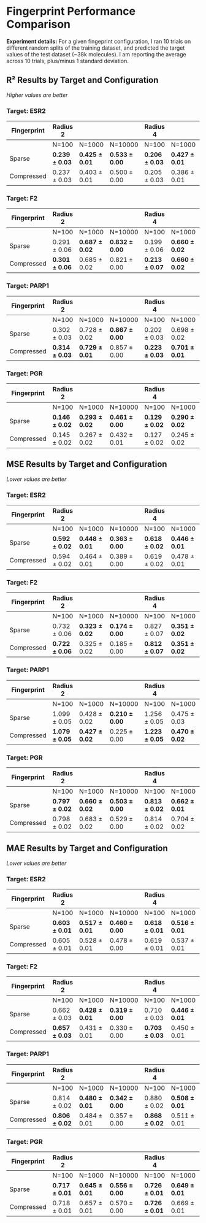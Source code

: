 # Fingerprint Performance Comparison

**Experiment details:** For a given fingeprint configuration, I ran 10 trials on different random splits of the training dataset, and predicted the target values of the test dataset (~38k molecules). I am reporting the average across 10 trials, plus/minus 1 standard deviation.

## R² Results by Target and Configuration
*Higher values are better*

### Target: ESR2

| Fingerprint | Radius 2 |  |  | Radius 4 |  |  |
|-------------|----------|----------|----------|----------|----------|----------|
|             | N=100    | N=1000   | N=10000  | N=100    | N=1000   | N=10000  |
| Sparse      | **0.239 ± 0.03** | **0.425 ± 0.01** | **0.533 ± 0.00** | **0.206 ± 0.03** | **0.427 ± 0.01** | **0.541 ± 0.00** |
| Compressed  | 0.237 ± 0.03 | 0.403 ± 0.01 | 0.500 ± 0.00 | 0.205 ± 0.03 | 0.386 ± 0.01 | 0.472 ± 0.00 |

### Target: F2

| Fingerprint | Radius 2 |  |  | Radius 4 |  |  |
|-------------|----------|----------|----------|----------|----------|----------|
|             | N=100    | N=1000   | N=10000  | N=100    | N=1000   | N=10000  |
| Sparse      | 0.291 ± 0.06 | **0.687 ± 0.02** | **0.832 ± 0.00** | 0.199 ± 0.06 | **0.660 ± 0.02** | **0.828 ± 0.00** |
| Compressed  | **0.301 ± 0.06** | 0.685 ± 0.02 | 0.821 ± 0.00 | **0.213 ± 0.07** | **0.660 ± 0.02** | 0.808 ± 0.00 |

### Target: PARP1

| Fingerprint | Radius 2 |  |  | Radius 4 |  |  |
|-------------|----------|----------|----------|----------|----------|----------|
|             | N=100    | N=1000   | N=10000  | N=100    | N=1000   | N=10000  |
| Sparse      | 0.302 ± 0.03 | 0.728 ± 0.02 | **0.867 ± 0.00** | 0.202 ± 0.03 | 0.698 ± 0.02 | **0.862 ± 0.00** |
| Compressed  | **0.314 ± 0.03** | **0.729 ± 0.01** | 0.857 ± 0.00 | **0.223 ± 0.03** | **0.701 ± 0.01** | 0.846 ± 0.00 |

### Target: PGR

| Fingerprint | Radius 2 |  |  | Radius 4 |  |  |
|-------------|----------|----------|----------|----------|----------|----------|
|             | N=100    | N=1000   | N=10000  | N=100    | N=1000   | N=10000  |
| Sparse      | **0.146 ± 0.02** | **0.293 ± 0.02** | **0.461 ± 0.00** | **0.129 ± 0.02** | **0.290 ± 0.02** | **0.451 ± 0.00** |
| Compressed  | 0.145 ± 0.02 | 0.267 ± 0.02 | 0.432 ± 0.01 | 0.127 ± 0.02 | 0.245 ± 0.02 | 0.396 ± 0.01 |

## MSE Results by Target and Configuration
*Lower values are better*

### Target: ESR2

| Fingerprint | Radius 2 |  |  | Radius 4 |  |  |
|-------------|----------|----------|----------|----------|----------|----------|
|             | N=100    | N=1000   | N=10000  | N=100    | N=1000   | N=10000  |
| Sparse      | **0.592 ± 0.02** | **0.448 ± 0.01** | **0.363 ± 0.00** | **0.618 ± 0.02** | **0.446 ± 0.01** | **0.358 ± 0.00** |
| Compressed  | 0.594 ± 0.02 | 0.464 ± 0.01 | 0.389 ± 0.00 | 0.619 ± 0.02 | 0.478 ± 0.01 | 0.411 ± 0.00 |

### Target: F2

| Fingerprint | Radius 2 |  |  | Radius 4 |  |  |
|-------------|----------|----------|----------|----------|----------|----------|
|             | N=100    | N=1000   | N=10000  | N=100    | N=1000   | N=10000  |
| Sparse      | 0.732 ± 0.06 | **0.323 ± 0.02** | **0.174 ± 0.00** | 0.827 ± 0.07 | **0.351 ± 0.02** | **0.177 ± 0.00** |
| Compressed  | **0.722 ± 0.06** | 0.325 ± 0.02 | 0.185 ± 0.00 | **0.812 ± 0.07** | **0.351 ± 0.02** | 0.198 ± 0.00 |

### Target: PARP1

| Fingerprint | Radius 2 |  |  | Radius 4 |  |  |
|-------------|----------|----------|----------|----------|----------|----------|
|             | N=100    | N=1000   | N=10000  | N=100    | N=1000   | N=10000  |
| Sparse      | 1.099 ± 0.05 | 0.428 ± 0.02 | **0.210 ± 0.00** | 1.256 ± 0.05 | 0.475 ± 0.03 | **0.217 ± 0.00** |
| Compressed  | **1.079 ± 0.05** | **0.427 ± 0.02** | 0.225 ± 0.00 | **1.223 ± 0.05** | **0.470 ± 0.02** | 0.242 ± 0.00 |

### Target: PGR

| Fingerprint | Radius 2 |  |  | Radius 4 |  |  |
|-------------|----------|----------|----------|----------|----------|----------|
|             | N=100    | N=1000   | N=10000  | N=100    | N=1000   | N=10000  |
| Sparse      | **0.797 ± 0.02** | **0.660 ± 0.02** | **0.503 ± 0.00** | **0.813 ± 0.02** | **0.662 ± 0.01** | **0.512 ± 0.00** |
| Compressed  | 0.798 ± 0.02 | 0.683 ± 0.02 | 0.529 ± 0.00 | 0.814 ± 0.02 | 0.704 ± 0.02 | 0.564 ± 0.00 |

## MAE Results by Target and Configuration
*Lower values are better*

### Target: ESR2

| Fingerprint | Radius 2 |  |  | Radius 4 |  |  |
|-------------|----------|----------|----------|----------|----------|----------|
|             | N=100    | N=1000   | N=10000  | N=100    | N=1000   | N=10000  |
| Sparse      | **0.603 ± 0.01** | **0.517 ± 0.01** | **0.460 ± 0.00** | **0.618 ± 0.01** | **0.516 ± 0.01** | **0.457 ± 0.00** |
| Compressed  | 0.605 ± 0.01 | 0.528 ± 0.01 | 0.478 ± 0.00 | 0.619 ± 0.01 | 0.537 ± 0.01 | 0.493 ± 0.00 |

### Target: F2

| Fingerprint | Radius 2 |  |  | Radius 4 |  |  |
|-------------|----------|----------|----------|----------|----------|----------|
|             | N=100    | N=1000   | N=10000  | N=100    | N=1000   | N=10000  |
| Sparse      | 0.662 ± 0.03 | **0.428 ± 0.01** | **0.319 ± 0.00** | 0.710 ± 0.03 | **0.446 ± 0.01** | **0.321 ± 0.00** |
| Compressed  | **0.657 ± 0.03** | 0.431 ± 0.01 | 0.330 ± 0.00 | **0.703 ± 0.03** | 0.450 ± 0.01 | 0.342 ± 0.00 |

### Target: PARP1

| Fingerprint | Radius 2 |  |  | Radius 4 |  |  |
|-------------|----------|----------|----------|----------|----------|----------|
|             | N=100    | N=1000   | N=10000  | N=100    | N=1000   | N=10000  |
| Sparse      | 0.814 ± 0.02 | **0.480 ± 0.01** | **0.342 ± 0.00** | 0.880 ± 0.02 | **0.508 ± 0.01** | **0.346 ± 0.00** |
| Compressed  | **0.806 ± 0.02** | 0.484 ± 0.01 | 0.357 ± 0.00 | **0.868 ± 0.02** | 0.511 ± 0.01 | 0.373 ± 0.00 |

### Target: PGR

| Fingerprint | Radius 2 |  |  | Radius 4 |  |  |
|-------------|----------|----------|----------|----------|----------|----------|
|             | N=100    | N=1000   | N=10000  | N=100    | N=1000   | N=10000  |
| Sparse      | **0.717 ± 0.01** | **0.645 ± 0.01** | **0.556 ± 0.00** | **0.726 ± 0.01** | **0.649 ± 0.01** | **0.563 ± 0.00** |
| Compressed  | 0.718 ± 0.01 | 0.657 ± 0.01 | 0.570 ± 0.00 | **0.726 ± 0.01** | 0.669 ± 0.01 | 0.592 ± 0.00 |